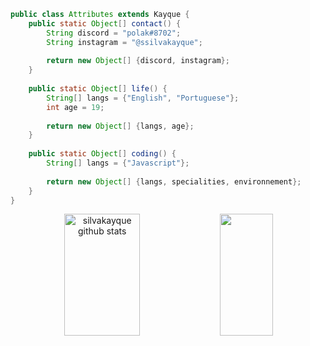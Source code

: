 ```java
public class Attributes extends Kayque {
    public static Object[] contact() {
        String discord = "polak#8702";
        String instagram = "@ssilvakayque";
        
        return new Object[] {discord, instagram};
    }
    
    public static Object[] life() {
        String[] langs = {"English", "Portuguese"};
        int age = 19;
        
        return new Object[] {langs, age};
    }
    
    public static Object[] coding() {
        String[] langs = {"Javascript"};
        
        return new Object[] {langs, specialities, environnement};
    }
}
```

<div align="center">  
  <img width="49%" height="195px" src="https://github-readme-stats.vercel.app/api?username=silvakayque&show_icons=true&count_private=true&hide_border=true&title_color=7B68EE&icon_color=FFFFFF&text_color=7B68EE&bg_color=0d1117" alt="silvakayque github stats" /> 
  <img width="41%" height="195px" src="https://github-readme-stats.vercel.app/api/top-langs/?username=silvakayque&layout=compact&hide_border=true&title_color=7B68EE&text_color=7B68EE&bg_color=0d1117" />
</div>
